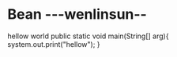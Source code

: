 # Bean ---wenlinsun--
hellow world
public static void main(String[] arg){
  system.out.print("hellow");
  }
























